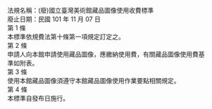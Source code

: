 法規名稱：(廢)國立臺灣美術館藏品圖像使用收費標準  
廢止日期：民國 101 年 11 月 07 日  
第 1 條  
本標準依規費法第十條第一項規定訂定之。  
第 2 條  
申請人向本館申請使用藏品圖像，應繳納使用費，有關藏品圖像使用費基  
準如附表。  
第 3 條  
使用本館藏品圖像須遵守本館藏品圖像使用作業要點相關規定。  
第 4 條  
本標準自發布日施行。  


